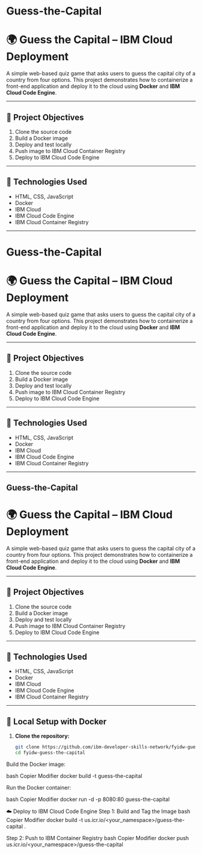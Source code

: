 # Guess-the-Capital
# 🌍 Guess the Capital – IBM Cloud Deployment

A simple web-based quiz game that asks users to guess the capital city of a country from four options. This project demonstrates how to containerize a front-end application and deploy it to the cloud using **Docker** and **IBM Cloud Code Engine**.

---

## 🚀 Project Objectives

1. Clone the source code
2. Build a Docker image
3. Deploy and test locally
4. Push image to IBM Cloud Container Registry
5. Deploy to IBM Cloud Code Engine

---

## 🧱 Technologies Used

- HTML, CSS, JavaScript
- Docker
- IBM Cloud
- IBM Cloud Code Engine
- IBM Cloud Container Registry

---

# Guess-the-Capital
# 🌍 Guess the Capital – IBM Cloud Deployment

A simple web-based quiz game that asks users to guess the capital city of a country from four options. This project demonstrates how to containerize a front-end application and deploy it to the cloud using **Docker** and **IBM Cloud Code Engine**.

---

## 🚀 Project Objectives

1. Clone the source code
2. Build a Docker image
3. Deploy and test locally
4. Push image to IBM Cloud Container Registry
5. Deploy to IBM Cloud Code Engine

---

## 🧱 Technologies Used

- HTML, CSS, JavaScript
- Docker
- IBM Cloud
- IBM Cloud Code Engine
- IBM Cloud Container Registry

---

## Guess-the-Capital
# 🌍 Guess the Capital – IBM Cloud Deployment

A simple web-based quiz game that asks users to guess the capital city of a country from four options. This project demonstrates how to containerize a front-end application and deploy it to the cloud using **Docker** and **IBM Cloud Code Engine**.

---

## 🚀 Project Objectives

1. Clone the source code
2. Build a Docker image
3. Deploy and test locally
4. Push image to IBM Cloud Container Registry
5. Deploy to IBM Cloud Code Engine

---

## 🧱 Technologies Used

- HTML, CSS, JavaScript
- Docker
- IBM Cloud
- IBM Cloud Code Engine
- IBM Cloud Container Registry

---
## 🐳 Local Setup with Docker

1. **Clone the repository:**
   ```bash
   git clone https://github.com/ibm-developer-skills-network/fyidw-guess-the-capital.git
   cd fyidw-guess-the-capital

Build the Docker image:

bash
Copier
Modifier
docker build -t guess-the-capital 

Run the Docker container:

bash
Copier
Modifier
docker run -d -p 8080:80 guess-the-capital


☁️ Deploy to IBM Cloud Code Engine
Step 1: Build and Tag the Image
bash
Copier
Modifier
docker build -t us.icr.io/<your_namespace>/guess-the-capital .


Step 2: Push to IBM Container Registry
bash
Copier
Modifier
docker push us.icr.io/<your_namespace>/guess-the-capital
